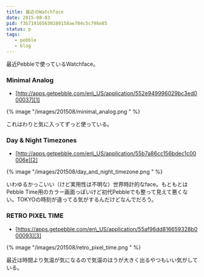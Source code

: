 ```yaml
---
title: 最近のWatchface
date: 2015-08-03
pid: f3b719165630289158ae704c5c798e85
status: p
tags:
   - pebble
   - blog
---
```


最近Pebbleで使っているWatchface。

### Minimal Analog
- [http://apps.getpebble.com/en\_US/application/552e949996029bc3ed000037][1]

{% image "/images/201508/minimal_analog.png " %}

これはわりと気に入ってずっと使っている。

### Day & Night Timezones
- [http://apps.getpebble.com/en\_US/application/55b7a86cc156bdec1c00006e][2]

{% image "/images/201508/day_and_night_timezone.png " %}

いわゆるかっこいい（けど実用性は不明な）世界時計的なface。もともとはPebble Time用のカラー画面っぽいけど初代Pebbleでも整って見えて悪くない。TOKYOの時刻が違ってる気がするんだけどなんでだろう。

### RETRO PIXEL TIME
- [https://apps.getpebble.com/en\_US/application/55af96dd816659328b000093][3]

{% image "/images/201508/retro_pixel_time.png " %}

最近は時間より気温が気になるので気温のほうが大きく出るやつもいい気がしている。

[1]:	http://apps.getpebble.com/en_US/application/552e949996029bc3ed000037
[2]:	http://apps.getpebble.com/en_US/application/55b7a86cc156bdec1c00006e
[3]:	https://apps.getpebble.com/en_US/application/55af96dd816659328b000093
